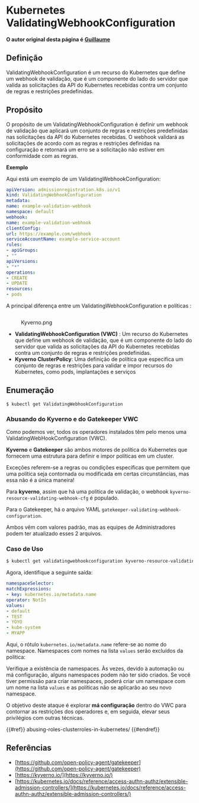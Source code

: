 # Kubernetes ValidatingWebhookConfiguration

**O autor original desta página é** [**Guillaume**](https://www.linkedin.com/in/guillaume-chapela-ab4b9a196)

## Definição

ValidatingWebhookConfiguration é um recurso do Kubernetes que define um webhook de validação, que é um componente do lado do servidor que valida as solicitações da API do Kubernetes recebidas contra um conjunto de regras e restrições predefinidas.

## Propósito

O propósito de um ValidatingWebhookConfiguration é definir um webhook de validação que aplicará um conjunto de regras e restrições predefinidas nas solicitações da API do Kubernetes recebidas. O webhook validará as solicitações de acordo com as regras e restrições definidas na configuração e retornará um erro se a solicitação não estiver em conformidade com as regras.

**Exemplo**

Aqui está um exemplo de um ValidatingWebhookConfiguration:
```yaml
apiVersion: admissionregistration.k8s.io/v1
kind: ValidatingWebhookConfiguration
metadata:
name: example-validation-webhook
namespace: default
webhook:
name: example-validation-webhook
clientConfig:
url: https://example.com/webhook
serviceAccountName: example-service-account
rules:
- apiGroups:
- ""
apiVersions:
- "*"
operations:
- CREATE
- UPDATE
resources:
- pods
```
A principal diferença entre um ValidatingWebhookConfiguration e políticas :&#x20;

<figure><img src="../../images/Kyverno.png" alt=""><figcaption><p>Kyverno.png</p></figcaption></figure>

- **ValidatingWebhookConfiguration (VWC)** : Um recurso do Kubernetes que define um webhook de validação, que é um componente do lado do servidor que valida as solicitações da API do Kubernetes recebidas contra um conjunto de regras e restrições predefinidas.
- **Kyverno ClusterPolicy**: Uma definição de política que especifica um conjunto de regras e restrições para validar e impor recursos do Kubernetes, como pods, implantações e serviços

## Enumeração
```
$ kubectl get ValidatingWebhookConfiguration
```
### Abusando do Kyverno e do Gatekeeper VWC

Como podemos ver, todos os operadores instalados têm pelo menos uma ValidatingWebHookConfiguration (VWC).

**Kyverno** e **Gatekeeper** são ambos motores de política do Kubernetes que fornecem uma estrutura para definir e impor políticas em um cluster.

Exceções referem-se a regras ou condições específicas que permitem que uma política seja contornada ou modificada em certas circunstâncias, mas essa não é a única maneira!

Para **kyverno**, assim que há uma política de validação, o webhook `kyverno-resource-validating-webhook-cfg` é populado.

Para o Gatekeeper, há o arquivo YAML `gatekeeper-validating-webhook-configuration`.

Ambos vêm com valores padrão, mas as equipes de Administradores podem ter atualizado esses 2 arquivos.

### Caso de Uso
```bash
$ kubectl get validatingwebhookconfiguration kyverno-resource-validating-webhook-cfg -o yaml
```
Agora, identifique a seguinte saída:
```yaml
namespaceSelector:
matchExpressions:
- key: kubernetes.io/metadata.name
operator: NotIn
values:
- default
- TEST
- YOYO
- kube-system
- MYAPP
```
Aqui, o rótulo `kubernetes.io/metadata.name` refere-se ao nome do namespace. Namespaces com nomes na lista `values` serão excluídos da política:

Verifique a existência de namespaces. Às vezes, devido à automação ou má configuração, alguns namespaces podem não ter sido criados. Se você tiver permissão para criar namespaces, poderá criar um namespace com um nome na lista `values` e as políticas não se aplicarão ao seu novo namespace.

O objetivo deste ataque é explorar **má configuração** dentro do VWC para contornar as restrições dos operadores e, em seguida, elevar seus privilégios com outras técnicas.

{{#ref}}
abusing-roles-clusterroles-in-kubernetes/
{{#endref}}

## Referências

- [https://github.com/open-policy-agent/gatekeeper](https://github.com/open-policy-agent/gatekeeper)
- [https://kyverno.io/](https://kyverno.io/)
- [https://kubernetes.io/docs/reference/access-authn-authz/extensible-admission-controllers/](https://kubernetes.io/docs/reference/access-authn-authz/extensible-admission-controllers/)
